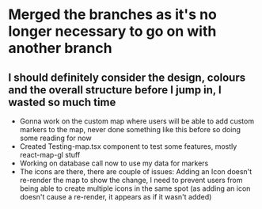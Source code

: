 # Merged the branches as it's no longer necessary to go on with another branch 
## I should definitely consider the design, colours and the overall structure before I jump in, I wasted so much time 
* Gonna work on the custom map where users will be able to add custom markers to the map, never done something like this before so doing some reading for now
* Created Testing-map.tsx component to test some features, mostly react-map-gl stuff
* Working on database call now to use my data for markers
* The icons are there, there are couple of issues: Adding an Icon doesn't re-render the map to show the change, I need to prevent users from being able to create multiple icons in the same spot (as adding an icon doesn't cause a re-render, it appears as if it wasn't added)